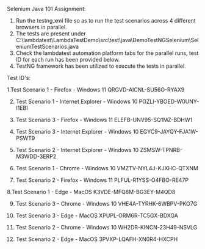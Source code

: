 Selenium Java 101 Assignment:

1. Run the testng.xml file so as to run the test scenarios across 4 different browsers in parallel.
2. The tests are present under C:\lambdatest\LambdaTestDemo\src\test\java\DemoTestNGSelenium\SeleniumTestScenarios.java
3. Check the lambdatest automation platform tabs for the parallel runs, test ID for each run has been provided below.
4. TestNG framework has been utilized to execute the tests in parallel.

Test ID's:

1.Test Scenario 1 - Firefox - Windows 11
QRGVD-AICNL-SU56O-RYAX9

2. Test Scenario 1 - Internet Explorer - Windows 10
   POZLI-YBOED-W0UNY-I1EBI

3. Test Scenario 3 - Firefox - Windows 11
   ELEFB-UNV95-SQ1MZ-BDHW1

4. Test Scenario 3 - Internet Explorer - Windows 10
   EGYC9-JAYQY-FJA1W-PSWT9

5. Test Scenario 2 - Internet Explorer - Windows 10
   ZSMSW-TPNRB-M3WDD-3ERP2

6. Test Scenario 1 - Chrome - Windows 10
   VMZTV-NYL4J-KJXHC-QTXNM

7. Test Scenario 2 - Firefox - Windows 11
   PLFUL-R1YSS-O4FBO-RE47P

8.Test Scenario 1 - Edge - MacOS
K3VDE-MFQ8M-BG3EY-M4QD8

9. Test Scenario 3 - Chrome - Windows 10
   VHE4A-TYRHK-6WBPV-PKO7G

10. Test Scenario 3 - Edge - MacOS
    XPUPL-ORM6R-TC5GX-BDXGA

11. Test Scenario 2 - Chrome - Windows 10
    WH2DR-KINCN-23H49-NSVLG

12. Test Scenario 2 - Edge - MacOS
    3PVXP-LQAFH-XN0R4-HXCPH
